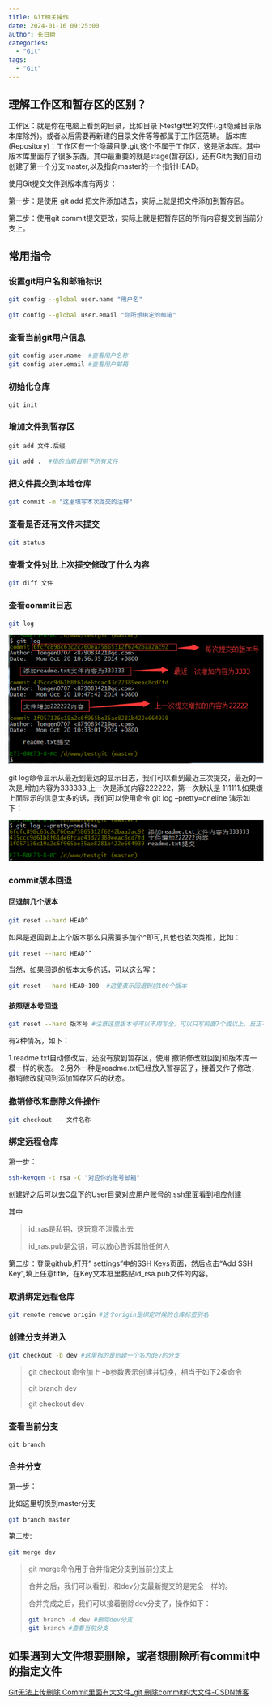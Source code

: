 ```yaml
---
title: Git相关操作
date: 2024-01-16 09:25:00
author: 长白崎
categories:
  - "Git"
tags:
  - "Git"
---
```








## 理解工作区和暂存区的区别？



工作区：就是你在电脑上看到的目录，比如目录下testgit里的文件(.git隐藏目录版本库除外)。或者以后需要再新建的目录文件等等都属于工作区范畴。
版本库(Repository)：工作区有一个隐藏目录.git,这个不属于工作区，这是版本库。其中版本库里面存了很多东西，其中最重要的就是stage(暂存区)，还有Git为我们自动创建了第一个分支master,以及指向master的一个指针HEAD。

使用Git提交文件到版本库有两步：

第一步：是使用 git add 把文件添加进去，实际上就是把文件添加到暂存区。

第二步：使用git commit提交更改，实际上就是把暂存区的所有内容提交到当前分支上。







## 常用指令

### 设置git用户名和邮箱标识

```sh
git config --global user.name "用户名"
```

```sh
git config --global user.email "你所想绑定的邮箱"
```



### 查看当前git用户信息 

```sh
git config user.name  #查看用户名称 
git config user.email #查看用户邮箱
```





### 初始化仓库

```shell
git init
```

### 增加文件到暂存区

```shell
git add 文件.后缀
```

```sh
git add .  #指的当前目前下所有文件
```



### 把文件提交到本地仓库

```sh
git commit -m "这里填写本次提交的注释"
```





### 查看是否还有文件未提交

```sh
git status
```





### 查看文件对比上次提交修改了什么内容

```sh
git diff 文件
```





### 查看commit日志

```sh
git log
```

![v2-a1ac2eeac5fb8539577344d1e04f25d0_720w](assets/images/v2-a1ac2eeac5fb8539577344d1e04f25d0_720w.png)



git log命令显示从最近到最远的显示日志，我们可以看到最近三次提交，最近的一次是,增加内容为333333.上一次是添加内容222222，第一次默认是 111111.如果嫌上面显示的信息太多的话，我们可以使用命令 git log –pretty=oneline 演示如下：



![v2-3ad25c769207ede4169452b6724b4324_720w](assets/images/v2-3ad25c769207ede4169452b6724b4324_720w.png)



### commit版本回退

#### 回退前几个版本

```sh
git reset --hard HEAD^
```

如果是退回到上上个版本那么只需要多加个^即可,其他也依次类推，比如：

```sh
git reset --hard HEAD^^
```

当然，如果回退的版本太多的话，可以这么写：

```sh
git reset --hard HEAD~100  #这里表示回退到前100个版本
```



#### 按照版本号回退

```sh
git reset --hard 版本号 #注意这里版本号可以不用写全，可以只写前面7个或以上，反正不会和其他版本产生歧义就行
```

有2种情况，如下：

1.readme.txt自动修改后，还没有放到暂存区，使用 撤销修改就回到和版本库一模一样的状态。
2.另外一种是readme.txt已经放入暂存区了，接着又作了修改，撤销修改就回到添加暂存区后的状态。



### 撤销修改和删除文件操作

```sh
git checkout -- 文件名称
```



### 绑定远程仓库

第一步：

``` sh
ssh-keygen -t rsa -C "对应你的账号邮箱"
```

创建好之后可以去C盘下的User目录对应用户账号的.ssh里面看到相应创建

其中

> id_ras是私钥，这玩意不泄露出去
>
> id_ras.pub是公钥，可以放心告诉其他任何人

第二步：登录github,打开” settings”中的SSH Keys页面，然后点击“Add SSH Key”,填上任意title，在Key文本框里黏贴id_rsa.pub文件的内容。





### 取消绑定远程仓库

```sh
git remote remove origin #这个origin是绑定时候的仓库标签别名
```



### 创建分支并进入

```sh
git checkout -b dev #这里指的是创建一个名为dev的分支
```

> git checkout 命令加上 –b参数表示创建并切换，相当于如下2条命令
>
> git branch dev
>
> git checkout dev



### 查看当前分支

```
git branch
```







### 合并分支

第一步：

比如这里切换到master分支

```sh
git branch master
```

第二步:

```sh
git merge dev
```

> git merge命令用于合并指定分支到当前分支上
>
> 合并之后，我们可以看到，和dev分支最新提交的是完全一样的。
>
> 合并完成之后，我们可以接着删除dev分支了，操作如下：
>
> ```sh
> git branch -d dev #删除dev分支
> git branch #查看当前分支
> ```
>
> 



## 如果遇到大文件想要删除，或者想删除所有commit中的指定文件

[Git无法上传删除 Commit里面有大文件_git 删除commit的大文件-CSDN博客](https://blog.csdn.net/LoveFHM/article/details/131563696)